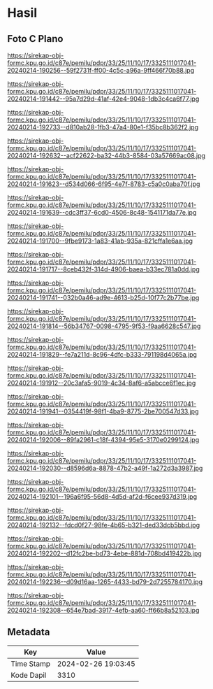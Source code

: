 # Hasil

## Foto C Plano

https://sirekap-obj-formc.kpu.go.id/c87e/pemilu/pdpr/33/25/11/10/17/3325111017041-20240214-190256--59f2731f-ff00-4c5c-a96a-9ff466f70b88.jpg

https://sirekap-obj-formc.kpu.go.id/c87e/pemilu/pdpr/33/25/11/10/17/3325111017041-20240214-191442--95a7d29d-41af-42e4-9048-1db3c4ca6f77.jpg

https://sirekap-obj-formc.kpu.go.id/c87e/pemilu/pdpr/33/25/11/10/17/3325111017041-20240214-192733--d810ab28-1fb3-47a4-80e1-f35bc8b362f2.jpg

https://sirekap-obj-formc.kpu.go.id/c87e/pemilu/pdpr/33/25/11/10/17/3325111017041-20240214-192632--acf22622-ba32-44b3-8584-03a57669ac08.jpg

https://sirekap-obj-formc.kpu.go.id/c87e/pemilu/pdpr/33/25/11/10/17/3325111017041-20240214-191623--d534d066-6f95-4e7f-8783-c5a0c0aba70f.jpg

https://sirekap-obj-formc.kpu.go.id/c87e/pemilu/pdpr/33/25/11/10/17/3325111017041-20240214-191639--cdc3ff37-6cd0-4506-8c48-1541171da77e.jpg

https://sirekap-obj-formc.kpu.go.id/c87e/pemilu/pdpr/33/25/11/10/17/3325111017041-20240214-191700--9fbe9173-1a83-41ab-935a-821cffa1e6aa.jpg

https://sirekap-obj-formc.kpu.go.id/c87e/pemilu/pdpr/33/25/11/10/17/3325111017041-20240214-191717--8ceb432f-314d-4906-baea-b33ec781a0dd.jpg

https://sirekap-obj-formc.kpu.go.id/c87e/pemilu/pdpr/33/25/11/10/17/3325111017041-20240214-191741--032b0a46-ad9e-4613-b25d-10f77c2b77be.jpg

https://sirekap-obj-formc.kpu.go.id/c87e/pemilu/pdpr/33/25/11/10/17/3325111017041-20240214-191814--56b34767-0098-4795-9f53-f9aa6628c547.jpg

https://sirekap-obj-formc.kpu.go.id/c87e/pemilu/pdpr/33/25/11/10/17/3325111017041-20240214-191829--fe7a211d-8c96-4dfc-b333-791198d4065a.jpg

https://sirekap-obj-formc.kpu.go.id/c87e/pemilu/pdpr/33/25/11/10/17/3325111017041-20240214-191912--20c3afa5-9019-4c34-8af6-a5abcce6f1ec.jpg

https://sirekap-obj-formc.kpu.go.id/c87e/pemilu/pdpr/33/25/11/10/17/3325111017041-20240214-191941--0354419f-98f1-4ba9-8775-2be700547d33.jpg

https://sirekap-obj-formc.kpu.go.id/c87e/pemilu/pdpr/33/25/11/10/17/3325111017041-20240214-192006--89fa2961-c18f-4394-95e5-3170e0299124.jpg

https://sirekap-obj-formc.kpu.go.id/c87e/pemilu/pdpr/33/25/11/10/17/3325111017041-20240214-192030--d8596d6a-8878-47b2-a49f-1a272d3a3987.jpg

https://sirekap-obj-formc.kpu.go.id/c87e/pemilu/pdpr/33/25/11/10/17/3325111017041-20240214-192101--196a6f95-56d8-4d5d-af2d-f6cee937d319.jpg

https://sirekap-obj-formc.kpu.go.id/c87e/pemilu/pdpr/33/25/11/10/17/3325111017041-20240214-192132--fdcd0f27-98fe-4b65-b321-ded33dcb5bbd.jpg

https://sirekap-obj-formc.kpu.go.id/c87e/pemilu/pdpr/33/25/11/10/17/3325111017041-20240214-192202--d12fc2be-bd73-4ebe-881d-708bd419422b.jpg

https://sirekap-obj-formc.kpu.go.id/c87e/pemilu/pdpr/33/25/11/10/17/3325111017041-20240214-192236--d09d16aa-1265-4433-bd79-2d7255784170.jpg

https://sirekap-obj-formc.kpu.go.id/c87e/pemilu/pdpr/33/25/11/10/17/3325111017041-20240214-192308--654e7bad-3917-4efb-aa60-ff66b8a52103.jpg


## Metadata

| Key        | Value               |
| ---------- | ------------------- |
| Time Stamp | 2024-02-26 19:03:45 |
| Kode Dapil | 3310                |



